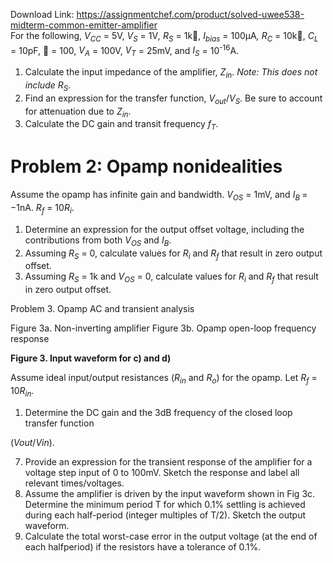 Download Link: https://assignmentchef.com/product/solved-uwee538-midterm-common-emitter-amplifier
<br>
For the following, <em>V<sub>CC</sub></em> = 5V, <em>V<sub>S</sub></em> = 1V<em>, R<sub>S</sub></em> = 1k, <em>I<sub>bias</sub></em> = 100µA<em>, R<sub>C</sub></em> = 10k, <em>C<sub>L</sub></em> = 10pF,  = 100, <em>V<sub>A</sub></em> = 100V, <em>V<sub>T</sub></em> = 25mV, and <em>I<sub>S</sub></em> = 10<sup>-16</sup>A.

<ol>

 <li>Calculate the input impedance of the amplifier, <em>Z<sub>in</sub></em>. <em>Note: This does not include </em><em>R<sub>S</sub>.</em></li>

 <li>Find an expression for the transfer function, <em>V<sub>out</sub></em>/<em>V<sub>S</sub></em>. Be sure to account for attenuation due to <em>Z<sub>in</sub></em>.</li>

 <li> Calculate the DC gain and transit frequency <em>f<sub>T</sub></em>.<strong>       </strong></li>

</ol>

<h1>Problem 2: Opamp nonidealities</h1>

Assume the opamp has infinite gain and bandwidth. <em>V<sub>OS</sub></em> = 1mV, and <em>I<sub>B </sub></em> = −1nA. <em>R<sub>f</sub></em> = 10<em>R<sub>i</sub></em>.

<ol>

 <li> Determine an expression for the output offset voltage, including the contributions from both<em> V<sub>OS</sub></em> and <em>I<sub>B</sub></em>.</li>

 <li> Assuming <em>R<sub>S</sub></em> = 0, calculate values for <em>R<sub>i</sub></em> and <em>R<sub>f</sub></em> that result in zero output offset.</li>

 <li> Assuming <em>R<sub>S</sub></em> = 1k and <em>V<sub>OS</sub></em> = 0, calculate values for <em>R<sub>i</sub></em> and <em>R<sub>f</sub></em> that result in zero output offset.</li>

</ol>

<strong> </strong>Problem 3. Opamp AC and transient analysis

Figure 3a. Non-inverting amplifier                    Figure 3b. Opamp open-loop frequency response

<strong> </strong><strong>Figure 3. Input waveform for c) and d) </strong>

Assume ideal input/output resistances (<em>R<sub>in</sub></em> and <em>R<sub>o</sub></em>) for the opamp. Let <em>R<sub>f</sub></em> = 10<em>R<sub>in</sub></em>.

<ol>

 <li> Determine the DC gain and the 3dB frequency of the closed loop transfer function</li>

</ol>

(<em>V</em><em>out</em>/<em>V</em><em>in</em>).

<ol start="7">

 <li> Provide an expression for the transient response of the amplifier for a voltage step input of 0 to 100mV. Sketch the response and label all relevant times/voltages.</li>

 <li> Assume the amplifier is driven by the input waveform shown in Fig 3c. Determine the minimum period T for which 0.1% settling is achieved during each half-period (integer multiples of T/2). Sketch the output waveform.</li>

 <li> Calculate the total worst-case error in the output voltage (at the end of each halfperiod) if the resistors have a tolerance of 0.1%.</li>

</ol>


